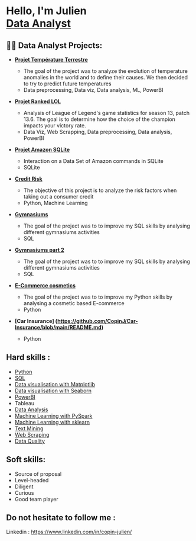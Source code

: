 <h1>Hello, I'm Julien <br/><a href="https://github.com/joshmadakor1"></a><a href="https://www.linkedin.com/in/copin-julien/">Data Analyst</a>

<h2>👨‍💻 Data Analyst Projects:</h2>

- <b>[Projet Température Terrestre](https://github.com/CopinJ/Projet-Temperature-Terrestre)</b>
  - The goal of the project was to analyze the evolution of temperature anomalies in the world and to define their causes. We then decided to try to predict future temperatures
  - Data preprocessing, Data viz, Data analysis, ML, PowerBI
  
- <b>[Projet Ranked LOL](https://github.com/CopinJ/Projet-Ranked-LOL) </b>
  - Analysis of League of Legend's game statistics for season 13, patch 13.6. The goal is to determine how the choice of the champion impacts your victory rate.
  - Data Viz, Web Scrapping, Data preprocessing, Data analysis, PowerBI
  
- <b>[Projet Amazon SQLite](https://github.com/CopinJ/Projet-Amazon-SQLite)</b>
  - Interaction on a Data Set of Amazon commands in SQLite
  - SQLite
  
- <b>[Credit Risk](https://github.com/CopinJ/Credit-Risk-)</b>
  - The objective of this project is to analyze the risk factors when taking out a consumer credit
  - Python, Machine Learning

- <b>[Gymnasiums](https://github.com/CopinJ/Gymnasium/tree/main)</b>
  - The goal of the project was to to improve my SQL skills by analysing different gymnasiums activities
  - SQL

- <b>[Gymnasiums part 2](https://github.com/CopinJ/Gymnasiums-part-2/blob/main/README.md)</b>
  - The goal of the project was to to improve my SQL skills by analysing different gymnasiums activities
  - SQL
 
- <b>[E-Commerce cosmetics](https://github.com/CopinJ/E-Commerce-Cosmetics/blob/main/README.md)</b>
  - The goal of the project was to to improve my Python skills by analysing a cosmetic based E-commerce
  - Python

- <b>[Car Insurance] (https://github.com/CopinJ/Car-Insurance/blob/main/README.md) </b> 
	- Python


<h2>Hard skills :</h2>

- [Python](https://verify.datascientest.com/226d8601-8a5d-4719-af26-91b33edb48e3.pdf)
- [SQL](https://verify.datascientest.com/818b6dd7-5354-4fa1-8e93-5506a0ce6843.pdf)
- [Data visualisation with Matplotlib](https://verify.datascientest.com/b2314bd9-0929-4bdf-bf6d-174a3d3bb8f2.pdf)
- [Data visualisation with Seaborn](https://verify.datascientest.com/6140722c-286a-46fc-bc24-8362a1e1b70c.pdf)
- [PowerBI](https://verify.datascientest.com/d3e24bb8-8f30-40b7-ae05-d659e8d98928.pdf)
- Tableau
- [Data Analysis](https://verify.datascientest.com/b20c38aa-bca6-4a33-aab6-f5e1c69c7e46.pdf)
- [Machine Learning with PySpark](https://verify.datascientest.com/0d4a0635-132b-4df8-8246-c317aff57a4b.pdf)
- [Machine Learning with sklearn](https://verify.datascientest.com/230073b7-9cef-4783-8157-a24eff8b835d.pdf)
- [Text Mining](https://verify.datascientest.com/060191c5-bf84-4c4c-aab3-b8cd3e9115b4.pdf)
- [Web Scraping](https://verify.datascientest.com/94e3a565-94b1-4641-adcb-8d94031b9aaa.pdf)
- [Data Quality](https://verify.datascientest.com/286ec6f0-89e3-4c73-888b-9ebb0be01651.pdf)

<h2> Soft skills: </h2>

- Source of proposal
- Level-headed
- Diligent
- Curious
- Good team player

<h2> Do not hesitate to follow me : </h2>

Linkedin : https://www.linkedin.com/in/copin-julien/

<!--
